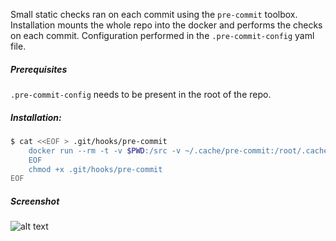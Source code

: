 Small static checks ran on each commit using the `pre-commit` toolbox.
Installation mounts the whole repo into the docker and performs the checks on each commit.
Configuration performed in the `.pre-commit-config` yaml file.
##### Prerequisites

`.pre-commit-config` needs to be present in the root of the repo. 

##### Installation:

```bash
$ cat <<EOF > .git/hooks/pre-commit
    docker run --rm -t -v $PWD:/src -v ~/.cache/pre-commit:/root/.cache/pre-commit pre-commit
    EOF
    chmod +x .git/hooks/pre-commit
EOF
```

##### Screenshot

![alt text](screenshots/demo.png "Demo checks.")
